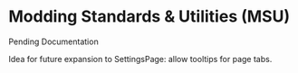 # Modding Standards & Utilities (MSU)
Pending Documentation

Idea for future expansion to SettingsPage: allow tooltips for page tabs.